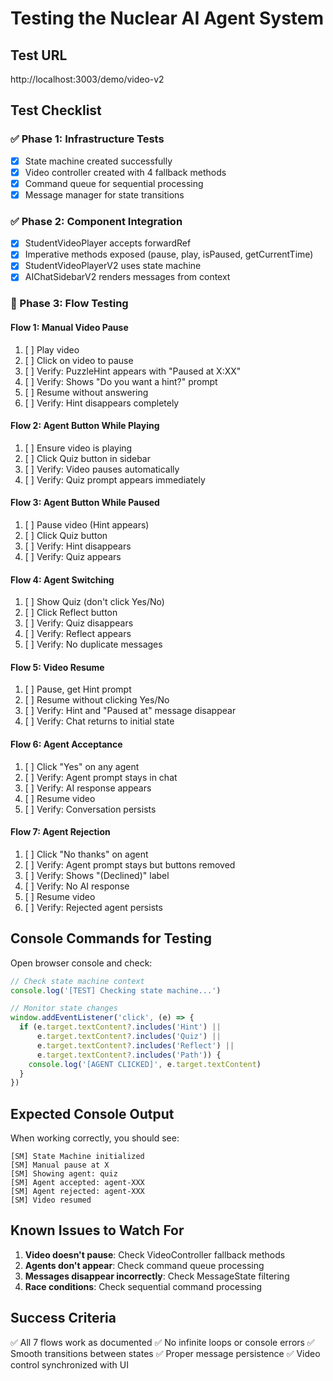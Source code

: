 # Testing the Nuclear AI Agent System

## Test URL
http://localhost:3003/demo/video-v2

## Test Checklist

### ✅ Phase 1: Infrastructure Tests
- [x] State machine created successfully
- [x] Video controller created with 4 fallback methods
- [x] Command queue for sequential processing
- [x] Message manager for state transitions

### ✅ Phase 2: Component Integration
- [x] StudentVideoPlayer accepts forwardRef
- [x] Imperative methods exposed (pause, play, isPaused, getCurrentTime)
- [x] StudentVideoPlayerV2 uses state machine
- [x] AIChatSidebarV2 renders messages from context

### 🧪 Phase 3: Flow Testing

#### Flow 1: Manual Video Pause
1. [ ] Play video
2. [ ] Click on video to pause
3. [ ] Verify: PuzzleHint appears with "Paused at X:XX"
4. [ ] Verify: Shows "Do you want a hint?" prompt
5. [ ] Resume without answering
6. [ ] Verify: Hint disappears completely

#### Flow 2: Agent Button While Playing
1. [ ] Ensure video is playing
2. [ ] Click Quiz button in sidebar
3. [ ] Verify: Video pauses automatically
4. [ ] Verify: Quiz prompt appears immediately

#### Flow 3: Agent Button While Paused
1. [ ] Pause video (Hint appears)
2. [ ] Click Quiz button
3. [ ] Verify: Hint disappears
4. [ ] Verify: Quiz appears

#### Flow 4: Agent Switching
1. [ ] Show Quiz (don't click Yes/No)
2. [ ] Click Reflect button
3. [ ] Verify: Quiz disappears
4. [ ] Verify: Reflect appears
5. [ ] Verify: No duplicate messages

#### Flow 5: Video Resume
1. [ ] Pause, get Hint prompt
2. [ ] Resume without clicking Yes/No
3. [ ] Verify: Hint and "Paused at" message disappear
4. [ ] Verify: Chat returns to initial state

#### Flow 6: Agent Acceptance
1. [ ] Click "Yes" on any agent
2. [ ] Verify: Agent prompt stays in chat
3. [ ] Verify: AI response appears
4. [ ] Resume video
5. [ ] Verify: Conversation persists

#### Flow 7: Agent Rejection
1. [ ] Click "No thanks" on agent
2. [ ] Verify: Agent prompt stays but buttons removed
3. [ ] Verify: Shows "(Declined)" label
4. [ ] Verify: No AI response
5. [ ] Resume video
6. [ ] Verify: Rejected agent persists

## Console Commands for Testing

Open browser console and check:
```javascript
// Check state machine context
console.log('[TEST] Checking state machine...')

// Monitor state changes
window.addEventListener('click', (e) => {
  if (e.target.textContent?.includes('Hint') || 
      e.target.textContent?.includes('Quiz') ||
      e.target.textContent?.includes('Reflect') ||
      e.target.textContent?.includes('Path')) {
    console.log('[AGENT CLICKED]', e.target.textContent)
  }
})
```

## Expected Console Output

When working correctly, you should see:
```
[SM] State Machine initialized
[SM] Manual pause at X
[SM] Showing agent: quiz
[SM] Agent accepted: agent-XXX
[SM] Agent rejected: agent-XXX
[SM] Video resumed
```

## Known Issues to Watch For

1. **Video doesn't pause**: Check VideoController fallback methods
2. **Agents don't appear**: Check command queue processing
3. **Messages disappear incorrectly**: Check MessageState filtering
4. **Race conditions**: Check sequential command processing

## Success Criteria

✅ All 7 flows work as documented
✅ No infinite loops or console errors
✅ Smooth transitions between states
✅ Proper message persistence
✅ Video control synchronized with UI